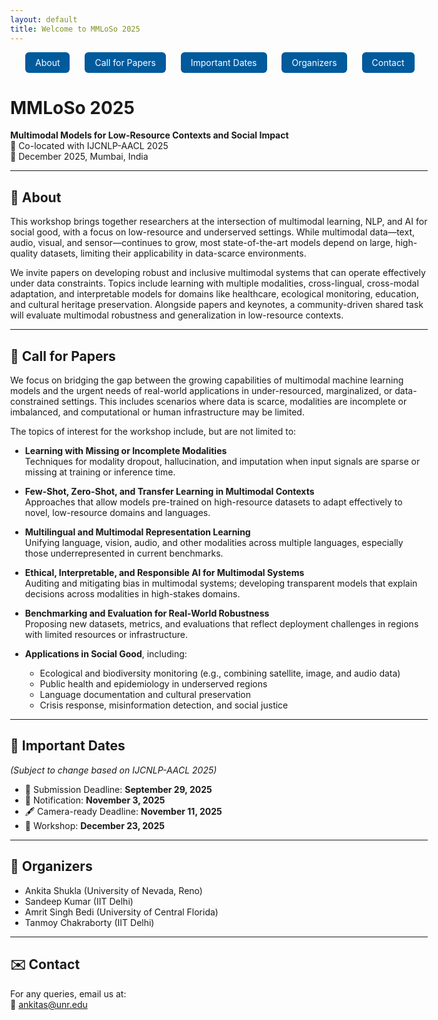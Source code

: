 ```yaml
---
layout: default
title: Welcome to MMLoSo 2025
---
```


<style>
body {
  max-width: 80%;
  margin-left: 10%;
  margin-right: 10%;
}

.wrapper {
  max-width: 900px;
  margin-left: 8%;
  margin-right: auto;
}
</style>

<!-- Top Navigation Buttons Aligned with Heading -->
<nav style="margin: 0 auto 2em auto; max-width: 900px; padding-left: 1em;">
  <a href="#about" style="display: inline-block; margin: 0 10px; padding: 8px 16px; background-color: #005a9c; color: white; border-radius: 6px; text-decoration: none;">About</a>
  <a href="#cfp" style="display: inline-block; margin: 0 10px; padding: 8px 16px; background-color: #005a9c; color: white; border-radius: 6px; text-decoration: none;">Call for Papers</a>
  <a href="#dates" style="display: inline-block; margin: 0 10px; padding: 8px 16px; background-color: #005a9c; color: white; border-radius: 6px; text-decoration: none;">Important Dates</a>
  <a href="#organizers" style="display: inline-block; margin: 0 10px; padding: 8px 16px; background-color: #005a9c; color: white; border-radius: 6px; text-decoration: none;">Organizers</a>
  <a href="#contact" style="display: inline-block; margin: 0 10px; padding: 8px 16px; background-color: #005a9c; color: white; border-radius: 6px; text-decoration: none;">Contact</a>
</nav>

# MMLoSo 2025  
**Multimodal Models for Low-Resource Contexts and Social Impact**  
📍 Co-located with IJCNLP-AACL 2025  
📅 December 2025, Mumbai, India

---

## 📖 <a id="about"></a> About

This workshop brings together researchers at the intersection of multimodal learning, NLP, and AI for social good, with a focus on low-resource and underserved settings. While multimodal data—text, audio, visual, and sensor—continues to grow, most state-of-the-art models depend on large, high-quality datasets, limiting their applicability in data-scarce environments.

We invite papers on developing robust and inclusive multimodal systems that can operate effectively under data constraints. Topics include learning with multiple modalities, cross-lingual, cross-modal adaptation, and interpretable models for domains like healthcare, ecological monitoring, education, and cultural heritage preservation. Alongside papers and keynotes, a community-driven shared task will evaluate multimodal robustness and generalization in low-resource contexts. 


---

## 📢 <a id="cfp"></a> Call for Papers

We focus on bridging the gap between the growing capabilities of multimodal machine learning models and the urgent needs of real-world applications in under-resourced, marginalized, or data-constrained settings. This includes scenarios where data is scarce, modalities are incomplete or imbalanced, and computational or human infrastructure may be limited.

The topics of interest for the workshop include, but are not limited to:

- **Learning with Missing or Incomplete Modalities**  
  Techniques for modality dropout, hallucination, and imputation when input signals are sparse or missing at training or inference time.

- **Few-Shot, Zero-Shot, and Transfer Learning in Multimodal Contexts**  
  Approaches that allow models pre-trained on high-resource datasets to adapt effectively to novel, low-resource domains and languages.

- **Multilingual and Multimodal Representation Learning**  
  Unifying language, vision, audio, and other modalities across multiple languages, especially those underrepresented in current benchmarks.

- **Ethical, Interpretable, and Responsible AI for Multimodal Systems**  
  Auditing and mitigating bias in multimodal systems; developing transparent models that explain decisions across modalities in high-stakes domains.

- **Benchmarking and Evaluation for Real-World Robustness**  
  Proposing new datasets, metrics, and evaluations that reflect deployment challenges in regions with limited resources or infrastructure.

- **Applications in Social Good**, including:
  - Ecological and biodiversity monitoring (e.g., combining satellite, image, and audio data)
  - Public health and epidemiology in underserved regions
  - Language documentation and cultural preservation
  - Crisis response, misinformation detection, and social justice

---

## 📅 <a id="dates"></a> Important Dates  
*(Subject to change based on IJCNLP-AACL 2025)*

- 📝 Submission Deadline: **September 29, 2025**  
- 📢 Notification: **November 3, 2025**  
- 🖋 Camera-ready Deadline: **November 11, 2025**  
- 📍 Workshop:  **December  23, 2025**

---

## 👥 <a id="organizers"></a> Organizers

- Ankita Shukla (University of Nevada, Reno)  
- Sandeep Kumar (IIT Delhi)  
- Amrit Singh Bedi (University of Central Florida)  
- Tanmoy Chakraborty (IIT Delhi)

---

## ✉️ <a id="contact"></a> Contact

For any queries, email us at:  
📧 [ankitas@unr.edu](mailto:ankitas@unr.edu)
